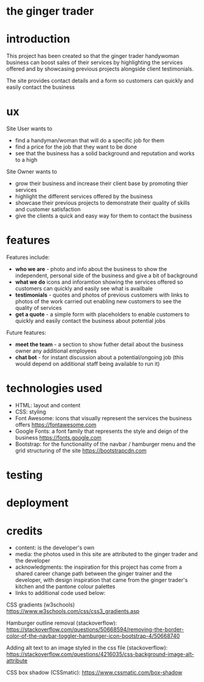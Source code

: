 # **the ginger trader**

# introduction

This project has been created so that the ginger trader handywoman business can boost sales of their services by 
highlighting the services offered and by showcasing previous projects alongside client testimonials. 

The site provides contact details and a form so customers can quickly and easily contact the business

# ux

Site User wants to
- find a handyman/woman that will do a specific job for them
- find a price for the job that they want to be done
- see that the business has a solid background and reputation and works to a high 

Site Owner wants to
- grow their business and increase their client base by promoting thier services
- highlight the different services offered by the business
- showcase their previous projects to demonstrate their quality of skills and customer satisfaction
- give the clients a quick and easy way for them to contact the business

# features

Features include:
- **who we are** - photo and info about the business to show the independent, 
personal side of the business and give a bit of background
- **what we do** icons and inforamtion showing the services offered so customers can 
quickly and easily see what is availbale
- **testimonials** - quotes and photos of previous customers with links to photos of 
the work carried out enabling new customers to see the quality of services
- **get a quote** - a simple form with placeholders to enable customers to quickly and easily 
contact the business about potential jobs

Future features:
- **meet the team** - a section to show futher detail about the business owner any additional employees
- **chat bot** - for instant discussion about a potential/ongoing job (this would depend on 
additional staff being available to run it)

# technologies used

- HTML: layout and content 
- CSS: styling
- Font Awesome: icons that visually represent the services the business offers https://fontawesome.com
- Google Fonts: a font family that represents the style and deign of the business https://fonts.google.com
- Bootstrap: for the functionality of the navbar / hamburger menu 
    and the grid structuring of the site https://bootstrapcdn.com

# testing

# deployment

# credits

- content: is the developer's own
- media: the photos used in this site are attributed to the ginger trader and the developer
- acknowledgments: the inspiration for this project has come from a shared career change path between the ginger trainer and the
developer, with design inspiration that came from the ginger trader's kitchen and the pantone colour palettes
- links to additional code used below:

CSS gradients (w3schools)
https://www.w3schools.com/css/css3_gradients.asp

Hamburger outline removal (stackoverflow):
https://stackoverflow.com/questions/50668594/removing-the-border-color-of-the-navbar-toggler-hamburger-icon-bootstrap-4/50668740

Adding alt text to an image styled in the css file (stackoverflow):
https://stackoverflow.com/questions/4216035/css-background-image-alt-attribute

CSS box shadow (CSSmatic):
https://www.cssmatic.com/box-shadow
